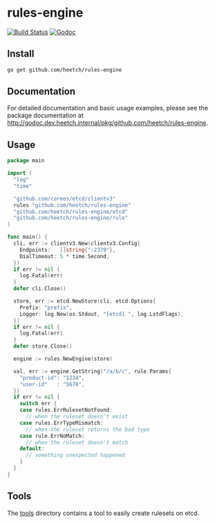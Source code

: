 # rules-engine

[![Build Status](https://drone.heetch.net/api/badges/heetch/rules-engine/status.svg)](https://drone.heetch.net/heetch/rules-engine)
[![Godoc](http://img.shields.io/badge/go-documentation-blue.svg?style=flat-square)](http://godoc.dev.heetch.internal/pkg/github.com/heetch/rules-engine/)

## Install

```sh
go get github.com/heetch/rules-engine
```

## Documentation

For detailed documentation and basic usage examples, please see the package
documentation at <http://godoc.dev.heetch.internal/pkg/github.com/heetch/rules-engine>.

## Usage

```go
package main

import (
  "log"
  "time"

  "github.com/coreos/etcd/clientv3"
  rules "github.com/heetch/rules-engine"
  "github.com/heetch/rules-engine/etcd"
  "github.com/heetch/rules-engine/rule"
)

func main() {
  cli, err := clientv3.New(clientv3.Config{
    Endpoints:   []string{":2379"},
    DialTimeout: 5 * time.Second,
  })
  if err != nil {
    log.Fatal(err)
  }
  defer cli.Close()

  store, err := etcd.NewStore(cli, etcd.Options{
    Prefix: "prefix",
    Logger: log.New(os.Stdout, "[etcd] ", log.LstdFlags),
  })
  if err != nil {
    log.Fatal(err)
  }
  defer store.Close()

  engine := rules.NewEngine(store)

  val, err := engine.GetString("/a/b/c", rule.Params{
    "product-id": "1234",
    "user-id"   : "5678",
  })
  if err != nil {
    switch err {
    case rules.ErrRulesetNotFound:
      // when the ruleset doesn't exist
    case rules.ErrTypeMismatch:
      // when the ruleset returns the bad type
    case rule.ErrNoMatch:
      // when the ruleset doesn't match
    default:
      // something unexpected happened
    }
  }
}
```

## Tools

The [tools](tools/etcd-ruleset-creator/README.md) directory contains a tool to easily create rulesets on etcd.

